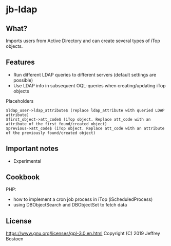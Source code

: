 # jb-ldap

## What?
Imports users from Active Directory and can create several types of iTop objects.

## Features
* Run different LDAP queries to different servers (default settings are possible)
* Use LDAP info in subsequent OQL-queries when creating/updating iTop objects

Placeholders
```
$ldap_user->ldap_attribute$ (replace ldap_attribute with queried LDAP attribute)
$first_object->att_code$ (iTop object. Replace att_code with an attribute of the first found/created object)
$previous->att_code$ (iTop object. Replace att_code with an attribute of the previously found/created object)
```

## Important notes
* Experimental

## Cookbook

PHP:
- how to implement a cron job process in iTop (iScheduledProcess)
- using DBObjectSearch and DBObjectSet to fetch data

## License
https://www.gnu.org/licenses/gpl-3.0.en.html
Copyright (C) 2019 Jeffrey Bostoen


